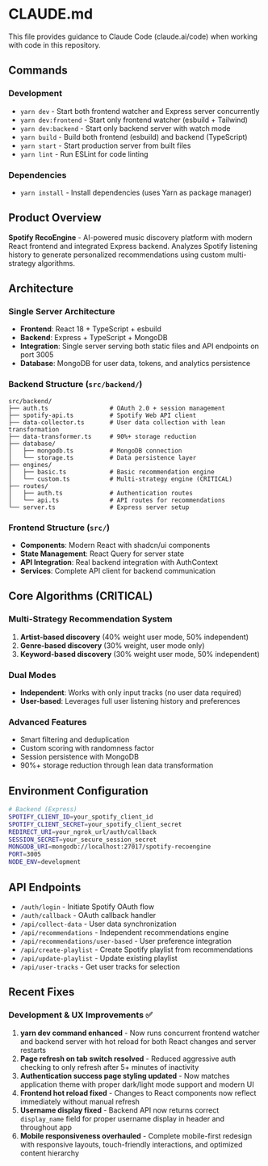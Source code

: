 # CLAUDE.md

This file provides guidance to Claude Code (claude.ai/code) when working with code in this repository.

## Commands

### Development
- `yarn dev` - Start both frontend watcher and Express server concurrently
- `yarn dev:frontend` - Start only frontend watcher (esbuild + Tailwind)
- `yarn dev:backend` - Start only backend server with watch mode
- `yarn build` - Build both frontend (esbuild) and backend (TypeScript)
- `yarn start` - Start production server from built files
- `yarn lint` - Run ESLint for code linting

### Dependencies
- `yarn install` - Install dependencies (uses Yarn as package manager)

## Product Overview

**Spotify RecoEngine** - AI-powered music discovery platform with modern React frontend and integrated Express backend. Analyzes Spotify listening history to generate personalized recommendations using custom multi-strategy algorithms.

## Architecture

### Single Server Architecture
- **Frontend**: React 18 + TypeScript + esbuild
- **Backend**: Express + TypeScript + MongoDB
- **Integration**: Single server serving both static files and API endpoints on port 3005
- **Database**: MongoDB for user data, tokens, and analytics persistence

### Backend Structure (`src/backend/`)
```
src/backend/
├── auth.ts                 # OAuth 2.0 + session management
├── spotify-api.ts          # Spotify Web API client
├── data-collector.ts       # User data collection with lean transformation
├── data-transformer.ts     # 90%+ storage reduction
├── database/
│   ├── mongodb.ts          # MongoDB connection
│   └── storage.ts          # Data persistence layer
├── engines/
│   ├── basic.ts            # Basic recommendation engine
│   └── custom.ts           # Multi-strategy engine (CRITICAL)
├── routes/
│   ├── auth.ts             # Authentication routes
│   └── api.ts              # API routes for recommendations
└── server.ts               # Express server setup
```

### Frontend Structure (`src/`)
- **Components**: Modern React with shadcn/ui components
- **State Management**: React Query for server state
- **API Integration**: Real backend integration with AuthContext
- **Services**: Complete API client for backend communication

## Core Algorithms (CRITICAL)

### Multi-Strategy Recommendation System
1. **Artist-based discovery** (40% weight user mode, 50% independent)
2. **Genre-based discovery** (30% weight, user mode only)
3. **Keyword-based discovery** (30% weight user mode, 50% independent)

### Dual Modes
- **Independent**: Works with only input tracks (no user data required)
- **User-based**: Leverages full user listening history and preferences

### Advanced Features
- Smart filtering and deduplication
- Custom scoring with randomness factor
- Session persistence with MongoDB
- 90%+ storage reduction through lean data transformation

## Environment Configuration

```bash
# Backend (Express)
SPOTIFY_CLIENT_ID=your_spotify_client_id
SPOTIFY_CLIENT_SECRET=your_spotify_client_secret
REDIRECT_URI=your_ngrok_url/auth/callback
SESSION_SECRET=your_secure_session_secret
MONGODB_URI=mongodb://localhost:27017/spotify-recoengine
PORT=3005
NODE_ENV=development
```

## API Endpoints

- `/auth/login` - Initiate Spotify OAuth flow
- `/auth/callback` - OAuth callback handler
- `/api/collect-data` - User data synchronization
- `/api/recommendations` - Independent recommendations engine
- `/api/recommendations/user-based` - User preference integration
- `/api/create-playlist` - Create Spotify playlist from recommendations
- `/api/update-playlist` - Update existing playlist
- `/api/user-tracks` - Get user tracks for selection

## Recent Fixes

### Development & UX Improvements ✅
1. **yarn dev command enhanced** - Now runs concurrent frontend watcher and backend server with hot reload for both React changes and server restarts
2. **Page refresh on tab switch resolved** - Reduced aggressive auth checking to only refresh after 5+ minutes of inactivity
3. **Authentication success page styling updated** - Now matches application theme with proper dark/light mode support and modern UI
4. **Frontend hot reload fixed** - Changes to React components now reflect immediately without manual refresh
5. **Username display fixed** - Backend API now returns correct `display_name` field for proper username display in header and throughout app
6. **Mobile responsiveness overhauled** - Complete mobile-first redesign with responsive layouts, touch-friendly interactions, and optimized content hierarchy
